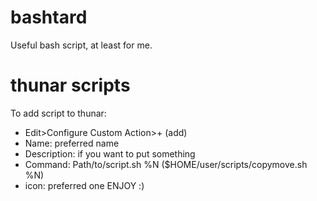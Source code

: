 # bashtard
Useful bash script, at least for me.

# thunar scripts
To add script to thunar:
- Edit>Configure Custom Action>+ (add) 
- Name: preferred name
- Description: if you want to put something
- Command: Path/to/script.sh %N ($HOME/user/scripts/copymove.sh %N)
- icon: preferred one
 ENJOY :)


